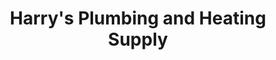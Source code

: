 ---
title: "Harry's Plumbing and Heating Supply"
url: /camden/harrys-plumbing-and-heating-supply/
shop: doityourself
---